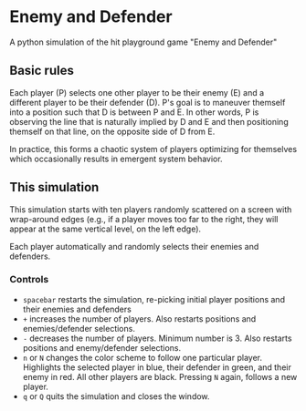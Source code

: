 
# Enemy and Defender

A python simulation of the hit playground game "Enemy and Defender"

## Basic rules

Each player (P) selects one other player to be their enemy (E) and a different player to be their defender (D). P's goal is to maneuver themself into a position such that D is between P and E. In other words, P is observing the line that is naturally implied by D and E and then positioning themself on that line, on the opposite side of D from E. 

In practice, this forms a chaotic system of players optimizing for themselves which occasionally results in emergent system behavior.

## This simulation

This simulation starts with ten players randomly scattered on a screen with wrap-around edges (e.g., if a player moves too far to the right, they will appear at the same vertical level, on the left edge).

Each player automatically and randomly selects their enemies and defenders.

### Controls

- `spacebar` restarts the simulation, re-picking initial player positions and their enemies and defenders
- `+` increases the number of players. Also restarts positions and enemies/defender selections.
- `-` decreases the number of players. Minimum number is 3. Also restarts positions and enemy/defender selections.
- `n` or `N` changes the color scheme to follow one particular player. Highlights the selected player in blue, their defender in green, and their enemy in red. All other players are black. Pressing `N` again, follows a new player. 
- `q` or `Q` quits the simulation and closes the window.